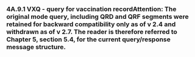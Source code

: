 ### 4A.9.1 VXQ - query for vaccination record**Attention**: The original mode query, including QRD and QRF segments were retained for backward compatibility only as of v 2.4 and withdrawn as of v 2.7. The reader is therefore referred to Chapter 5, section 5.4, for the current query/response message structure.
